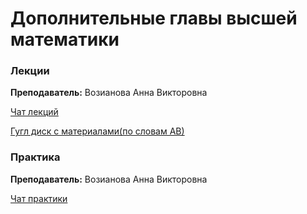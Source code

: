 # Дополнительные главы высшей математики	

### Лекции 

**Преподаватель:** Возианова Анна Викторовна

[Чат лекций](https://t.me/joinchat/UZyVFA-M0lp__EsG18KBYQ)

[Гугл диск с материалами(по словам АВ)](https://drive.google.com/file/d/1OXi62vtfMJkn8W3Sv8ApoadhdloFTXaK/view?usp=sharing)


### Практика

**Преподаватель:** Возианова Анна Викторовна

[Чат практики](https://t.me/joinchat/AAAAAFTaEWwcDs-cf7hW7g)

